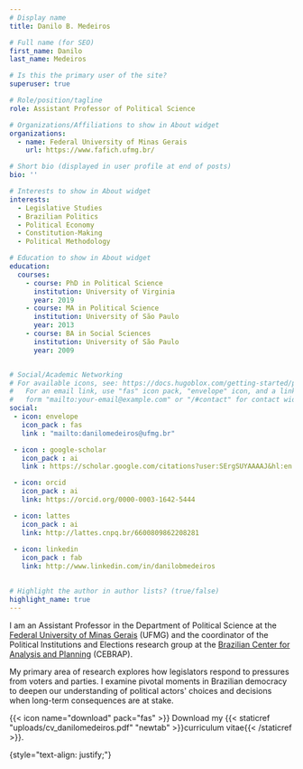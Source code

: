 ```yaml
---
# Display name
title: Danilo B. Medeiros

# Full name (for SEO)
first_name: Danilo
last_name: Medeiros

# Is this the primary user of the site?
superuser: true

# Role/position/tagline
role: Assistant Professor of Political Science

# Organizations/Affiliations to show in About widget
organizations:
  - name: Federal University of Minas Gerais
    url: https://www.fafich.ufmg.br/

# Short bio (displayed in user profile at end of posts)
bio: ''

# Interests to show in About widget
interests:
  - Legislative Studies
  - Brazilian Politics
  - Political Economy
  - Constitution-Making
  - Political Methodology

# Education to show in About widget
education:
  courses:
    - course: PhD in Political Science
      institution: University of Virginia
      year: 2019
    - course: MA in Political Science
      institution: University of São Paulo
      year: 2013
    - course: BA in Social Sciences
      institution: University of São Paulo
      year: 2009


# Social/Academic Networking
# For available icons, see: https://docs.hugoblox.com/getting-started/page-builder/#icons
#   For an email link, use "fas" icon pack, "envelope" icon, and a link in the
#   form "mailto:your-email@example.com" or "/#contact" for contact widget.
social:
 - icon: envelope
   icon_pack : fas
   link : "mailto:danilomedeiros@ufmg.br"

 - icon : google-scholar
   icon_pack : ai
   link : https://scholar.google.com/citations?user:SErgSUYAAAAJ&hl:en

 - icon: orcid
   icon_pack : ai
   link: https://orcid.org/0000-0003-1642-5444

 - icon: lattes
   icon_pack : ai
   link: http://lattes.cnpq.br/6600809862208281
     
 - icon: linkedin
   icon_pack : fab
   link: http://www.linkedin.com/in/danilobmedeiros
   

# Highlight the author in author lists? (true/false)
highlight_name: true
---
```

I am an Assistant Professor in the Department of Political Science at the [Federal University of Minas Gerais](https://www.fafich.ufmg.br/) (UFMG) and the coordinator of the Political Institutions and Elections research group at the [Brazilian Center for Analysis and Planning](https://cebrap.org.br/) (CEBRAP).

My primary area of research explores how legislators respond to pressures from voters and parties. I examine pivotal moments in Brazilian democracy to deepen our understanding of political actors' choices and decisions when long-term consequences are at stake.

{{< icon name="download" pack="fas" >}} Download my {{< staticref "uploads/cv_danilomedeiros.pdf" "newtab" >}}curriculum vitae{{< /staticref >}}.

{style="text-align: justify;"}
